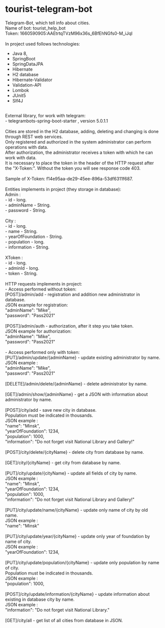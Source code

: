 # tourist-telegram-bot
Telegram-Bot, which tell info about cities.<br>
Name of bot: tourist_help_bot <br>
Token: 1660590905:AAEtrtqTVzM96x36s_6BfEhNGfs0-M_iJqI <br>
<br>
In project used follows technologies: <br>
- Java 8,<br>
- SpringBoot<br>
- SpringDataJPA<br>
- Hibernate<br>
- H2 database<br>
- Hibernate-Validator<br>
- Validation-API<br>
- Lombok<br>
- JUnit5<br>
- Slf4J<br>
<br>
External library, for work with telegram: <br>
- telegrambots-spring-boot-starter , version 5.0.1.1<br>
<br>
Cities are stored in the H2 database, adding, deleting and changing is done through REST web services.<br>
Only registered and authorized in the system administrator can perform operations with data.<br>
After authorization, the administrator receives a token with which he can work with data.<br>
It is necessary to place the token in the header of the HTTP request after the "X-Token:". Without the token you will see response code 403.<br>
<br>
Sample of X-Token: f14e95aa-de29-45ee-896a-53df6311f687.<br>
<br>
Entities implements in project (they storage in database):<br>
 Admin :<br>
 - id - long.<br>
 - adminName - String.<br>
 - password - String.<br>
 <br>
 City :<br>
 - id - long.<br>
 - name - String.<br>
 - yearOfFoundation - String.<br>
 - population - long.<br>
 - information - String.<br>
 <br>
 XToken :<br>
 - id - long.<br>
 - adminId - long.<br>
 - token - String.<br>
<br>
HTTP requests implements in project:<br>
 - Access performed without token:<br>
[POST]/admin/add - registration and addition new administrator in database.<br>
JSON example for registration:<br>
"adminName": "Mike",<br>
  "password": "Pass2021"<br>
  <br>
[POST]/admin/auth - authorization, after it step you take token.<br>
JSON example for authorization:<br>
"adminName": "Mike",<br>
  "password": "Pass2021"<br>
<br>
 - Access performed only with token:<br>
[PUT]/admin/update/{adminName} - update existing administrator by name.<br>
JSON example :<br>
"adminName": "Mike",<br>
  "password": "Pass2021"<br>
  <br>
[DELETE]/admin/delete/{adminName} - delete administrator by name.<br>
<br>
[GET]/admin/show/{adminName} - get a JSON with information about administrator by name.<br>
<br>
[POST]/city/add - save new city in database.<br>
Population must be indicated in thousands.<br>
JSON example :<br>
  "name": "Minsk",<br>
  "yearOfFoundation": 1234,<br>
  "population": 1000,<br>
  "information": "Do not forget visit National Library and Gallery!"<br>
  <br>
[POST]/city/delete/{cityName} - delete city from database by name.<br>
<br>
[GET]/city/{cityName} - get city from database by name.<br>
<br>
[PUT]/city/update/{cityName} - update all fields of city by name.<br>
JSON example :<br>
"name": "Minsk",<br>
  "yearOfFoundation": 1234,<br>
  "population": 1000,<br>
  "information": "Do not forget visit National Library and Gallery!"<br>
  <br>
[PUT]/city/update/name/{cityName} - update only name of city by old name.<br>
JSON example :<br>
"name": "Minsk"<br>
<br>
[PUT]/city/update/year/{cityName} - update only year of foundation by name of city.<br>
JSON example :<br>
"yearOfFoundation": 1234,<br>
<br>
[PUT]/city/update/population/{cityName} - update only population by name of city.<br>
Population must be indicated in thousands.<br>
JSON example :<br>
"population": 1000,<br>
<br>
[POST]/city/update/information/{cityName} - update information about existing in database city by name.<br>
JSON example :<br>
"information": "Do not forget visit National Library."<br>
<br>
[GET]/city/all - get list of all cities from database in JSON.<br>

